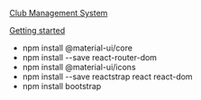 [Club Management System](#anchors-in-markdown)

[Getting started](#anchors-in-markdown)
- npm install @material-ui/core
- npm install --save react-router-dom
- npm install @material-ui/icons
- npm install --save reactstrap react react-dom
- npm install bootstrap
